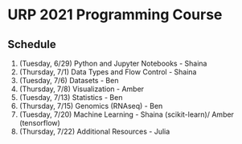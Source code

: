 # URP 2021 Programming Course


## Schedule

1. (Tuesday, 6/29) Python and Jupyter Notebooks - Shaina
2. (Thursday, 7/1) Data Types and Flow Control - Shaina
3. (Tuesday, 7/6) Datasets - Ben
4. (Thursday, 7/8) Visualization - Amber
5. (Tuesday, 7/13) Statistics - Ben
6. (Thursday, 7/15) Genomics (RNAseq) - Ben
7. (Tuesday, 7/20) Machine Learning - Shaina (scikit-learn)/ Amber (tensorflow)
8. (Thursday, 7/22) Additional Resources - Julia
